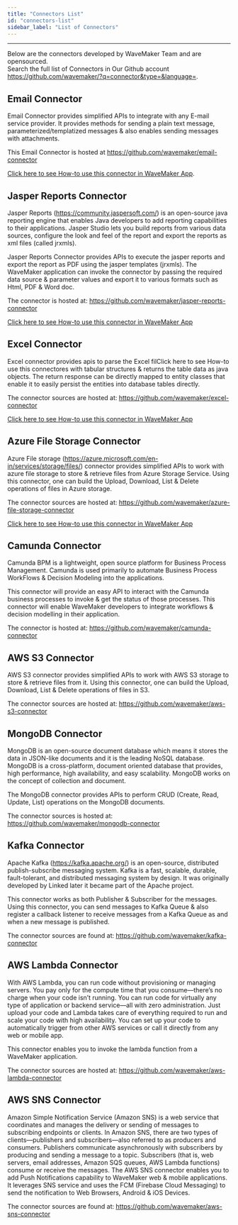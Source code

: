 ```yaml
---
title: "Connectors List"
id: "connectors-list"
sidebar_label: "List of Connectors"
---
```

---

Below are the connectors developed by WaveMaker Team and are opensourced.<br/>
Search the full list of Connectors in Our Github account https://github.com/wavemaker/?q=connector&type=&language=.  
    
## Email Connector

Email Connector provides simplified APIs to integrate with any E-mail service provider. It provides methods for sending a plain text message, parameterized/templatized messages & also enables sending messages with attachments.

This Email Connector is hosted at https://github.com/wavemaker/email-connector

[Click here to see How-to use this connector in WaveMaker  App](/learn/how-tos/sending-email-using-java-service#docsNav).

## Jasper Reports Connector

Jasper Reports (https://community.jaspersoft.com/) is an open-source java reporting engine that enables Java developers to add reporting capabilities to their applications. Jasper Studio lets you build reports from various data sources, configure the look and feel of the report and export the reports as xml files (called jrxmls).  

Jasper Reports Connector provides APIs to execute the jasper reports and export the report as PDF using the jasper templates (jrxmls). The WaveMaker application can invoke the connector by passing the required data source & parameter values and export it to various formats such as Html, PDF & Word doc.

The connector is hosted at: https://github.com/wavemaker/jasper-reports-connector

[Click here to see How-to use this connector in WaveMaker  App](/learn/how-tos/generate-pdf-file-using-jasper-reports)


## Excel Connector

Excel connector provides apis to parse the Excel filClick here to see How-to use this connectores with tabular structures & returns the table data as java objects. The return response can be directly mapped to entity classes that enable it to easily persist the entities into database tables directly.

The connector sources are hosted at: https://github.com/wavemaker/excel-connector

[Click here to see How-to use this connector in WaveMaker  App](/learn/how-tos/insert-data-from-excel)

## Azure File Storage Connector

Azure File storage (https://azure.microsoft.com/en-in/services/storage/files/)  connector provides simplified APIs to work with azure file storage to store & retrieve files from Azure Storage Service. Using this connector, one can build the Upload, Download, List & Delete operations of files in Azure storage.

The connector sources are hosted at: https://github.com/wavemaker/azure-file-storage-connector

[Click here to see How-to use this connector in WaveMaker  App](/learn/how-tos/azure-file-storage-connector)

## Camunda Connector

Camunda BPM is a lightweight, open source platform for Business Process Management. Camunda is used primarily to automate Business Process WorkFlows & Decision Modeling into the applications.

This connector will provide an easy API to interact with the Camunda business processes to invoke & get the status of those processes. This connector will enable WaveMaker developers to integrate workflows & decision modelling in their application.

The connector is hosted at: https://github.com/wavemaker/camunda-connector

## AWS S3 Connector

AWS S3 connector provides simplified APIs to work with AWS S3 storage to store & retrieve files from it. Using this connector, one can build the Upload, Download, List & Delete operations of files in S3.

The connector sources are hosted at: https://github.com/wavemaker/aws-s3-connector

## MongoDB Connector

MongoDB is an open-source document database which means it stores the data in JSON-like documents and it is the leading NoSQL database. MongoDB is a cross-platform, document oriented database that provides, high performance, high availability, and easy scalability. MongoDB works on the concept of collection and document.

The MongoDB connector provides APIs to perform CRUD (Create, Read, Update, List) operations on the MongoDB documents.

The connector sources is hosted at: https://github.com/wavemaker/mongodb-connector


## Kafka Connector

Apache Kafka (https://kafka.apache.org/) is an open-source, distributed publish-subscribe messaging system. Kafka is a fast, scalable, durable, fault-tolerant, and distributed messaging system by design. It was originally developed by Linked later it became part of the Apache project.

This connector works as both Publisher & Subscriber for the messages. Using this connector, you can send messages to Kafka Queue & also register a callback listener to receive messages from a Kafka Queue as and when a new message is published.

The connector sources are found at: https://github.com/wavemaker/kafka-connector

## AWS Lambda Connector

With AWS Lambda, you can run code without provisioning or managing servers. You pay only for the compute time that you consume—there’s no charge when your code isn’t running. You can run code for virtually any type of application or backend service—all with zero administration. Just upload your code and Lambda takes care of everything required to run and scale your code with high availability. You can set up your code to automatically trigger from other AWS services or call it directly from any web or mobile app.

This connector enables you to invoke the lambda function from a WaveMaker application.

The connector sources are hosted at: https://github.com/wavemaker/aws-lambda-connector


## AWS SNS Connector

Amazon Simple Notification Service (Amazon SNS) is a web service that coordinates and manages the delivery or sending of messages to subscribing endpoints or clients. In Amazon SNS, there are two types of clients—publishers and subscribers—also referred to as producers and consumers. Publishers communicate asynchronously with subscribers by producing and sending a message to a topic. Subscribers (that is, web servers, email addresses, Amazon SQS queues, AWS Lambda functions) consume or receive the messages.
The AWS SNS connector enables you to add Push Notifications capability to WaveMaker web & mobile applications. It leverages SNS service and uses the FCM (Firebase Cloud Messaging) to send the notification to Web Browsers, Android & iOS Devices.

The connector sources are found at: https://github.com/wavemaker/aws-sns-connector

